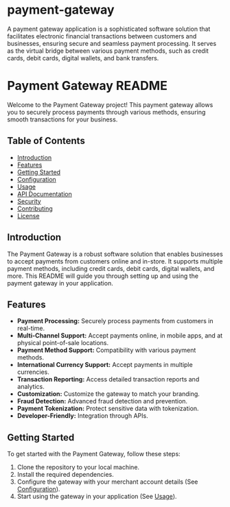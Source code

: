 # payment-gateway
A payment gateway application is a sophisticated software solution that facilitates electronic financial transactions between customers and businesses, ensuring secure and seamless payment processing. It serves as the virtual bridge between various payment methods, such as credit cards, debit cards, digital wallets, and bank transfers.
# Payment Gateway README

Welcome to the Payment Gateway project! This payment gateway allows you to securely process payments through various methods, ensuring smooth transactions for your business.

## Table of Contents
- [Introduction](#introduction)
- [Features](#features)
- [Getting Started](#getting-started)
- [Configuration](#configuration)
- [Usage](#usage)
- [API Documentation](#api-documentation)
- [Security](#security)
- [Contributing](#contributing)
- [License](#license)

## Introduction

The Payment Gateway is a robust software solution that enables businesses to accept payments from customers online and in-store. It supports multiple payment methods, including credit cards, debit cards, digital wallets, and more. This README will guide you through setting up and using the payment gateway in your application.

## Features

- **Payment Processing:** Securely process payments from customers in real-time.
- **Multi-Channel Support:** Accept payments online, in mobile apps, and at physical point-of-sale locations.
- **Payment Method Support:** Compatibility with various payment methods.
- **International Currency Support:** Accept payments in multiple currencies.
- **Transaction Reporting:** Access detailed transaction reports and analytics.
- **Customization:** Customize the gateway to match your branding.
- **Fraud Detection:** Advanced fraud detection and prevention.
- **Payment Tokenization:** Protect sensitive data with tokenization.
- **Developer-Friendly:** Integration through APIs.

## Getting Started

To get started with the Payment Gateway, follow these steps:

1. Clone the repository to your local machine.
2. Install the required dependencies.
3. Configure the gateway with your merchant account details (See [Configuration](#configuration)).
4. Start using the gateway in your application (See [Usage](#usage)).


